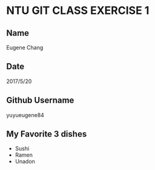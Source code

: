 # NTU GIT CLASS EXERCISE 1

Name
----
Eugene Chang

Date
----
2017/5/20

Github Username
---------------
yuyueugene84

My Favorite 3 dishes
--------------------------------
- Sushi
- Ramen
- Unadon
